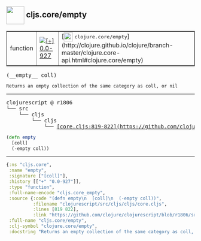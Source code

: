 ## <img width="48px" valign="middle" src="http://i.imgur.com/Hi20huC.png"> cljs.core/empty

 <table border="1">
<tr>
<td>function</td>
<td><a href="https://github.com/cljsinfo/api-refs/tree/0.0-927"><img valign="middle" alt="[+] 0.0-927" src="https://img.shields.io/badge/+-0.0--927-lightgrey.svg"></a> </td>
<td>
[<img height="24px" valign="middle" src="http://i.imgur.com/1GjPKvB.png"> <samp>clojure.core/empty</samp>](http://clojure.github.io/clojure/branch-master/clojure.core-api.html#clojure.core/empty)
</td>
</tr>
</table>

 <samp>
(__empty__ coll)<br>
</samp>

```
Returns an empty collection of the same category as coll, or nil
```

---

 <pre>
clojurescript @ r1806
└── src
    └── cljs
        └── cljs
            └── <ins>[core.cljs:819-822](https://github.com/clojure/clojurescript/blob/r1806/src/cljs/cljs/core.cljs#L819-L822)</ins>
</pre>

```clj
(defn empty
  [coll]
  (-empty coll))
```


---

```clj
{:ns "cljs.core",
 :name "empty",
 :signature ["[coll]"],
 :history [["+" "0.0-927"]],
 :type "function",
 :full-name-encode "cljs.core_empty",
 :source {:code "(defn empty\n  [coll]\n  (-empty coll))",
          :filename "clojurescript/src/cljs/cljs/core.cljs",
          :lines [819 822],
          :link "https://github.com/clojure/clojurescript/blob/r1806/src/cljs/cljs/core.cljs#L819-L822"},
 :full-name "cljs.core/empty",
 :clj-symbol "clojure.core/empty",
 :docstring "Returns an empty collection of the same category as coll, or nil"}

```
